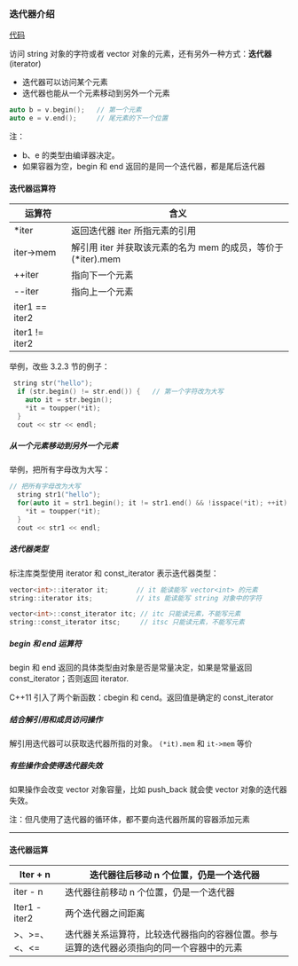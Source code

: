 ### 迭代器介绍
[代码](Codes/basic_dev_codes/study_for_cpp./cpp_primary/chapter_3/section_4/main.cpp)   

访问 string 对象的字符或者 vector 对象的元素，还有另外一种方式：**迭代器**(iterator)

- 迭代器可以访问某个元素
- 迭代器也能从一个元素移动到另外一个元素

```c++
auto b = v.begin();   // 第一个元素
auto e = v.end();     // 尾元素的下一个位置
```
注：   
 - b、e 的类型由编译器决定。
 - 如果容器为空，begin 和 end 返回的是同一个迭代器，都是尾后迭代器

#### 迭代器运算符

| 运算符         | 含义                                                         |
| -------------- | ------------------------------------------------------------ |
| *iter          | 返回迭代器 iter 所指元素的引用                               |
| iter->mem      | 解引用 iter 并获取该元素的名为 mem 的成员，等价于 (*iter).mem |
| ++iter         | 指向下一个元素                                               |
| --iter         | 指向上一个元素                                               |
| iter1 == iter2 |                                                              |
| iter1 != iter2 |                                                              |

举例，改些 3.2.3 节的例子：
```c++
 string str("hello");
  if (str.begin() != str.end()) {   // 第一个字符改为大写
    auto it = str.begin();
    *it = toupper(*it);
  }
  cout << str << endl;
```

##### 从一个元素移动到另外一个元素

举例，把所有字母改为大写：
```c++
// 把所有字母改为大写
  string str1("hello");
  for(auto it = str1.begin(); it != str1.end() && !isspace(*it); ++it) {
    *it = toupper(*it);
  }
  cout << str1 << endl;
```

##### 迭代器类型
标注库类型使用 iterator 和 const_iterator 表示迭代器类型：
```c++
vector<int>::iterator it;       // it 能读能写 vector<int> 的元素
string::iterator its;           // its 能读能写 string 对象中的字符

vector<int>::const_iterator itc; // itc 只能读元素，不能写元素
string::const_iterator itsc;     // itsc 只能读元素，不能写元素
```
##### begin 和 end 运算符
begin 和 end 返回的具体类型由对象是否是常量决定，如果是常量返回 const_iterator；否则返回 iterator.

C++11 引入了两个新函数：cbegin 和 cend。返回值是确定的 const_iterator

##### 结合解引用和成员访问操作
解引用迭代器可以获取迭代器所指的对象。
`(*it).mem`  和 `it->mem` 等价

##### 有些操作会使得迭代器失效

如果操作会改变 vector 对象容量，比如 push_back 就会使 vector 对象的迭代器失效。

注：但凡使用了迭代器的循环体，都不要向迭代器所属的容器添加元素

---

#### 迭代器运算

| Iter + n      | 迭代器往后移动 n 个位置，仍是一个迭代器                      |
| ------------- | ------------------------------------------------------------ |
| iter - n      | 迭代器往前移动 n 个位置，仍是一个迭代器                      |
| Iter1 - iter2 | 两个迭代器之间距离                                           |
| >、>=、<、<=  | 迭代器关系运算符，比较迭代器指向的容器位置。参与运算的迭代器必须指向的同一个容器中的元素 |


